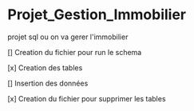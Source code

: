 # Projet_Gestion_Immobilier

projet sql ou on va gerer l'immobilier 

[] Creation du fichier pour run le schema

[x] Creation des tables

[] Insertion des données

[x] Creation du fichier pour supprimer les tables

